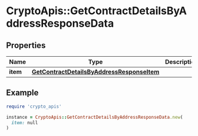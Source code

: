 # CryptoApis::GetContractDetailsByAddressResponseData

## Properties

| Name | Type | Description | Notes |
| ---- | ---- | ----------- | ----- |
| **item** | [**GetContractDetailsByAddressResponseItem**](GetContractDetailsByAddressResponseItem.md) |  |  |

## Example

```ruby
require 'crypto_apis'

instance = CryptoApis::GetContractDetailsByAddressResponseData.new(
  item: null
)
```

